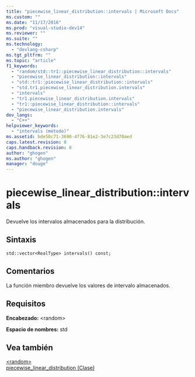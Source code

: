 ```yaml
---
title: "piecewise_linear_distribution::intervals | Microsoft Docs"
ms.custom: ""
ms.date: "11/17/2016"
ms.prod: "visual-studio-dev14"
ms.reviewer: ""
ms.suite: ""
ms.technology: 
  - "devlang-csharp"
ms.tgt_pltfrm: ""
ms.topic: "article"
f1_keywords: 
  - "random/std::tr1::piecewise_linear_distribution::intervals"
  - "piecewise_linear_distribution::intervals"
  - "std::tr1::piecewise_linear_distribution::intervals"
  - "std.tr1.piecewise_linear_distribution.intervals"
  - "intervals"
  - "tr1.piecewise_linear_distribution.intervals"
  - "tr1::piecewise_linear_distribution::intervals"
  - "piecewise_linear_distribution.intervals"
dev_langs: 
  - "C++"
helpviewer_keywords: 
  - "intervals (método)"
ms.assetid: bde50c71-3690-4f76-81e2-3e7c23d70aed
caps.latest.revision: 8
caps.handback.revision: 8
author: "ghogen"
ms.author: "ghogen"
manager: "douge"
---
```

# piecewise_linear_distribution::intervals
Devuelve los intervalos almacenados para la distribución.  
  
## Sintaxis  
  
```  
std::vector<RealType> intervals() const;  
```  
  
## Comentarios  
 La función miembro devuelve los valores de intervalo almacenados.  
  
## Requisitos  
 **Encabezado:** \<random\>  
  
 **Espacio de nombres:** std  
  
## Vea también  
 [\<random\>](../standard-library/random.md)   
 [piecewise\_linear\_distribution \(Clase\)](../standard-library/piecewise-linear-distribution-class.md)